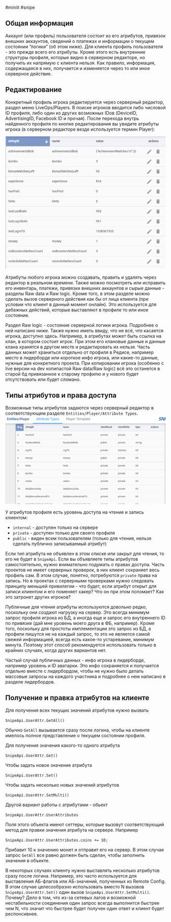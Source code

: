 #miniit #snipe 

## Общая информация

Аккаунт (или профиль) пользователя состоит из его атрибутов, привязок внешних аккаунтов, сведений о платежах и информации о текущем состоянии “логики” (об этом ниже). Для клиента профиль пользователя - это прежде всего его атрибуты. Кроме этого есть внутренние структуры профиля, которые видно в серверном редакторе, но получить их напрямую с клиента нельзя. Как правило, информация, содержащаяся в них, получается и изменяется через то или иное серверное действие.

## Редактирование

Конкретный профиль игрока редактируется через серверный редактор, раздел меню LiveOps/Players. В поиске игроков вводится либо числовой ID профиля, либо один из других возможных IDов (DeviceID, AdvertisingID, Facebook ID и прочая). После перехода внутрь найденного профиля по кнопке редактирования вы увидите атрибуты игрока (в серверном редакторе везде используется термин Player):

![](assets/pasted%20image%200.png)

Атрибуты любого игрока можно создавать, править и удалять через редактор в реальном времени. Также можно посмотреть или исправить его инвентарь, платежи, привязки внешних аккаунтов и сырые данные - разделы Raw data и Raw logic. Кроме того, в этом разделе можно сделать вызов серверного действия как бы от лица клиента (при условии что клиент в данный момент онлайн). Это используется для дебажных действий, которые выставляют в профиле то или иное состояние.

Раздел Raw logic - состояние серверной логики игрока. Подробнее о ней написано ниже. Также нужно иметь ввиду, что не всё, что касается игрока, доступно здесь. Например, в атрибутах может быть ссылка на клан, в котором состоит игрок. При этом его клановые данные и данные клана хранятся в другом месте и редактировать их нельзя. Часть данных может храниться отдельно от профиля в Редисе, например место в лидерборде или короткое инфо игрока, или какие-то данные, нужные для конкретного проекта. При копировании игрока (особенно с live версии на dev копипастой Raw data/Raw logic) всё это останется в старой бд привязанное к старому профилю и у нового будет отсутствовать или будет сломано.

## Типы атрибутов и права доступа

Возможные типы атрибутов задаются через серверный редактор в соответствующем разделе `Entities/Player/Attribute Types`.
![](assets/pasted%20image%201.png)

У атрибутов профиля есть уровень доступа на чтение и запись клиентом:

- `internal` - доступен только на сервере
- `private` - доступен только для своего профиля
- `public` - виден всем пользователям (только для чтения, нельзя сделать публично записываемый атрибут)

Если тип атрибута не объявлен в этом списке или закрыт для чтения, то его не будет в `SnipeApi`. Если вы объявляете типы атрибутов самостоятельно, нужно внимательно подумать о правах доступа. Часть проектов не имеет серверных проверок, в них клиент сохраняет весь профиль сам. В этом случае, понятно, потребуются `private` права на запись. Но в проектах с серверными проверками нужно следовать принципу меньшей привилегии - что будет, если атрибут открыт для записи клиентом и его поменяет хакер? Что он при этом поломает? Как это затронет других игроков?

Публичные для чтения атрибуты используются довольно редко, поскольку они создают нагрузку на сервер. Это всегда минимум запрос профиля игрока из БД, а иногда еще и запрос его внутреннего ID по привязке (дай мне уровень моего друга в ФБ, например). Кроме того, поскольку для простоты имплементации это запрос из БД, а профили пишутся не на каждый запрос, то это не является самой свежей информацией, всегда есть какое-то устаревание, минимум минута. Поэтому этот способ рекомендуется использовать только в крайних случаях, когда других вариантов нет.

Частый случай публичных данных - инфо игрока в лидерборде, например уровень и ID аватарки. Это инфо сохраняется и получается отдельно вместе с лидербордом, чтобы не нужно было делать массовые запросы на каждого участника и подробнее о нем написано в разделе лидербордов.

## Получение и правка атрибутов на клиенте

Для получения всех текущих значений атрибутов нужно вызвать

`SnipeApi.UserAttr.GetAll()`

Обычно `GetAll` вызывается сразу после логина, чтобы на клиенте имелось полное представление о текущем состоянии профиля.

Для получения значения какого-то одного атрибута

`SnipeApi.UserAttr.Get()`

Чтобы задать новое значение атрибута

`SnipeApi.UserAttr.Set()`

Чтобы задать несколько новых значений атрибутов

`SnipeApi.UserAttr.SetMulti()`

Другой вариант работы с атрибутами - обьект

`SnipeApi.UserAttr.UserAttributes`

Поля этого объекта имеют сеттеры, которые вызовут соответствующий метод для правки значения атрибута на сервере. Например

`SnipeApi.UserAttr.UserAttributes.coins += 10;`

Прибавит 10 к значению монет и отправит его на сервер. В этом случае запрос `GetAll` все равно должен быть сделан, чтобы заполнить значения в объекте.

В некоторых случаях клиенту нужно выставлять несколько атрибутов сразу после логина. Например, это часто используется для выставления АБ-флагов или АБ-значений, полученных из Remote Config. В этом случае целесообразно использовать вместо N вызовов `SnipeApi.UserAttr.Set()` один вызов `SnipeApi.UserAttr.SetMulti()`. Почему? Дело в том, что из-за сетевых лагов и возможной нестабильности соединения один запрос всегда выполнится быстрее чем N, что значит что быстрее будет получен один ответ и клиент будет респонсивнее.
